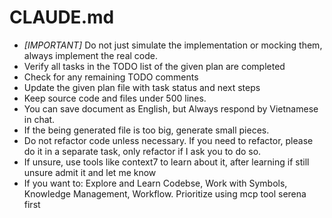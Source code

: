 # CLAUDE.md

- _[IMPORTANT]_ Do not just simulate the implementation or mocking them, always implement the real code.
- Verify all tasks in the TODO list of the given plan are completed
- Check for any remaining TODO comments
- Update the given plan file with task status and next steps
- Keep source code and files under 500 lines.
- You can save document as English, but Always respond by Vietnamese in chat.
- If the being generated file is too big, generate small pieces.
- Do not refactor code unless necessary. If you need to refactor, please do it in a separate task, only refactor if I ask you to do so.
- If unsure, use tools like context7 to learn about it, after learning if still unsure admit it and let me know
- If you want to: Explore and Learn Codebse, Work with Symbols, Knowledge Management, Workflow. Prioritize using mcp tool serena first
